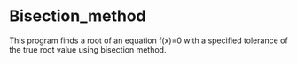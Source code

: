 # Bisection_method
 This program finds a root of an equation f(x)=0 with a specified tolerance of the true root value using bisection method.

